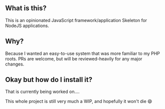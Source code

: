 ## What is this?
This is an opinionated JavaScript framework/application Skeleton for NodeJS applications.

## Why?
Because I wanted an easy-to-use system that was more familiar to my PHP roots. PRs are welcome, but will be reviewed-heavily for any major changes.

## Okay but how do I install it?
That is currently being worked on....

This whole project is still very much a WIP, and hopefully it won't die :smile: